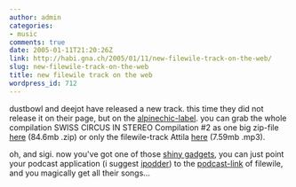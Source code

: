 ```yaml
---
author: admin
categories:
- music
comments: true
date: 2005-01-11T21:20:26Z
link: http://habi.gna.ch/2005/01/11/new-filewile-track-on-the-web/
slug: new-filewile-track-on-the-web
title: new filewile track on the web
wordpress_id: 712
---
```


dustbowl and deejot have released a new track. this time they did not release it on their page, but on the [alpinechic-label](http://www.alpinechic.net). you can grab the whole compilation SWISS CIRCUS IN STEREO Compilation #2 as one big zip-file [here](http://www.alpinechic.net/ac/zip/ac011.zip) (84.6mb .zip) or only the filewile-track Attila [here](http://www.alpinechic.net/ac/mp3/ac011-05_filewile-attila.mp3) (7.59mb .mp3).



oh, and sigi. now you've got one of those [shiny gadgets](http://www.apple.com/ipod/), you can just point your podcast application (i suggest [ipodder](http://ipodder.sourceforge.net/)) to the [podcast-link](http://filewile.com/podcast.php) of filewile, and you magically get all their songs...

